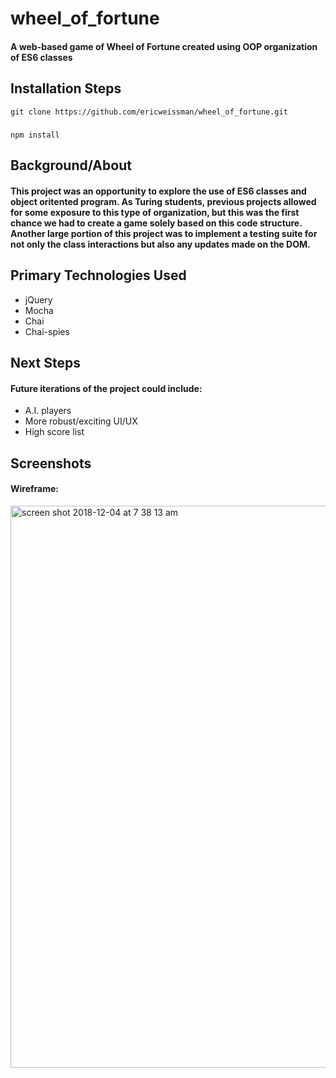 # wheel_of_fortune
#### A web-based game of Wheel of Fortune created using OOP organization of ES6 classes

## Installation Steps
```git clone https://github.com/ericweissman/wheel_of_fortune.git```
#####
```npm install```

## Background/About
#### This project was an opportunity to explore the use of ES6 classes and object oritented program.  As Turing students, previous projects allowed for some exposure to this type of organization, but this was the first chance we had to create a game solely based on this code structure.  Another large portion of this project was to implement a testing suite for not only the class interactions but also any updates made on the DOM. 

## Primary Technologies Used
- jQuery
- Mocha
- Chai
- Chai-spies

## Next Steps
#### Future iterations of the project could include:
- A.I. players
- More robust/exciting UI/UX 
- High score list

## Screenshots
#### Wireframe:
<img width="899" alt="screen shot 2018-12-04 at 7 38 13 am" src="https://user-images.githubusercontent.com/39415039/49757037-ab005180-fc78-11e8-9d35-2437c1eacbcf.png">

